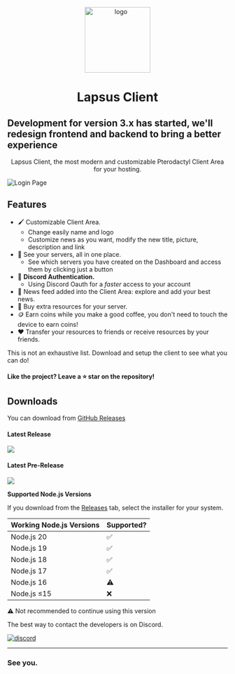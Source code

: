 <p align="center"><img src="https://cdn.discordapp.com/attachments/1190680696524652654/1197981100140658790/logo_background.png?ex=65bd3dd7&is=65aac8d7&hm=c35b4d7db24937198bdc99cf1a14299d5bc81298f1cb9f988ce87a0d9ff6fa03&" width="150px" height="150px" alt="logo"></p>

<h1 align="center">Lapsus Client</h1>

## Development for version 3.x has started, we'll redesign frontend and backend to bring a better experience

<p align="center">Lapsus Client, the most modern and customizable Pterodactyl Client Area for your hosting.</p>

![Login Page](https://cdn.discordapp.com/attachments/1190680696524652654/1197981520376385596/login_page.png?ex=65bd3e3b&is=65aac93b&hm=227cecf95a7a435e775eb9b3799bc0d16d70021036e3c81e24ddba3abbbde78f&)

## Features

* 🖌️ Customizable Client Area.
  * Change easily name and logo
  * Customize news as you want, modify the new title, picture, description and link
* 📂 See your servers, all in one place.
  * See which servers you have created on the Dashboard and access them by clicking just a button
* 🔑 **Discord Authentication.**
  * Using Discord Oauth for a *faster* access to your account
* 📰 News feed added into the Client Area: explore and add your best news.
* 🛒 Buy extra resources for your server.
* 🪙 Earn coins while you make a good coffee, you don't need to touch the device to earn coins!
* ❤️ Transfer your resources to friends or receive resources by your friends.

This is not an exhaustive list. Download and setup the client to see what you can do!


#### Like the project? Leave a ⭐ star on the repository!

## Downloads

You can download from [GitHub Releases](https://github.com/ManucrackYT/LapsusClient/releases)

#### Latest Release

[![](https://img.shields.io/github/release/ManucrackYT/LapsusClient.svg?style=flat-square)](https://github.com/ManucrackYT/LapsusClient/releases/latest)

#### Latest Pre-Release
[![](https://img.shields.io/github/release/ManucrackYT/LapsusClient/all.svg?style=flat-square)](https://github.com/ManucrackYT/LapsusClient/releases)

**Supported Node.js Versions**

If you download from the [Releases](https://github.com/ManucrackYT/LapsusClient/releases) tab, select the installer for your system.


| Working Node.js Versions | Supported? |
| -------- | ---- |
| Node.js 20 | ✅ |
| Node.js 19 | ✅ |
| Node.js 18 | ✅ |
| Node.js 17 | ✅ |
| Node.js 16 | ⚠️ |
| Node.js ≤15 | ❌ |

⚠️ Not recommended to continue using this version




The best way to contact the developers is on Discord.

[![discord](https://discordapp.com/api/guilds/778310063839903786/embed.png?style=banner3)](https://discord.gg/hNJndxkh72)

---

### See you.


[nodejs]: https://nodejs.org/en/ 'Node.js'
[vscode]: https://code.visualstudio.com/ 'Visual Studio Code'
